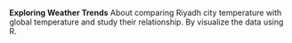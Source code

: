 **Exploring Weather Trends**
About comparing Riyadh city temperature with global temperature and study their relationship. By visualize the data using R.
